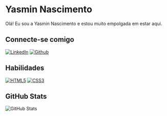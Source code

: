 # Yasmin Nascimento
Olá! Eu sou a Yasmin Nascimento e estou muito empolgada em estar aqui. 
## Connecte-se comigo
[![LinkedIn](https://img.shields.io/badge/-LinkedIn-000?style=for-the-badge&logo=linkedin&logoColor=30A3DC)](https://www.linkedin.com/in/yasmin-nascimento-424005237) 
[![Github](https://img.shields.io/badge/Github-000?style=for-the-badge&logo=Github&logoColor=fffff)](https://github.com/yasminnas)
## Habilidades
[![HTML5](https://img.shields.io/badge/HTML5-000?style=for-the-badge&logo=html5)](https://developer.mozilla.org/en-US/docs/Web/HTML)
[![CSS3](https://img.shields.io/badge/CSS3-000?style=for-the-badge&logo=css3&logoColor=264CE4)](https://developer.mozilla.org/en-US/docs/Web/CSS)
## GitHub Stats
![GitHub Stats](https://github-readme-stats.vercel.app/api?username=yasminnas&theme=transparent&bg_color=000&border_color=30A3DC&show_icons=true&icon_color=30A3DC&title_color=E94D5F&text_color=FFF)

